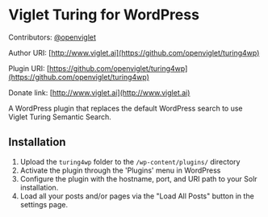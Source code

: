 # Viglet Turing for WordPress

Contributors: [@openviglet](https://twitter.com/openviglet)

Author URI: [http://www.viglet.ai](https://github.com/openviglet/turing4wp)

Plugin URI: [https://github.com/openviglet/turing4wp](https://github.com/openviglet/turing4wp)

Donate link: [http://www.viglet.ai](http://www.viglet.ai)

A WordPress plugin that replaces the default WordPress search to use Viglet Turing Semantic Search.

## Installation

1. Upload the `turing4wp` folder to the `/wp-content/plugins/` directory
2. Activate the plugin through the 'Plugins' menu in WordPress
3. Configure the plugin with the hostname, port, and URI path to your Solr installation.
4. Load all your posts and/or pages via the "Load All Posts" button in the settings page.


